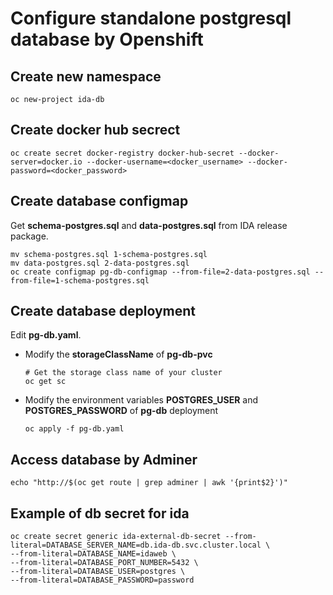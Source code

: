 # Configure standalone postgresql database by Openshift

## Create new namespace

```
oc new-project ida-db
```

## Create docker hub secrect

```
oc create secret docker-registry docker-hub-secret --docker-server=docker.io --docker-username=<docker_username> --docker-password=<docker_password>
```

## Create database configmap

Get **schema-postgres.sql** and **data-postgres.sql** from IDA release package.

```
mv schema-postgres.sql 1-schema-postgres.sql
mv data-postgres.sql 2-data-postgres.sql
oc create configmap pg-db-configmap --from-file=2-data-postgres.sql --from-file=1-schema-postgres.sql
```

## Create database deployment

Edit **pg-db.yaml**.
- Modify the **storageClassName** of **pg-db-pvc**
  ```
  # Get the storage class name of your cluster
  oc get sc
  ```
- Modify the environment variables **POSTGRES_USER** and **POSTGRES_PASSWORD** of **pg-db** deployment

  ```
  oc apply -f pg-db.yaml
  ```

## Access database by Adminer

```
echo "http://$(oc get route | grep adminer | awk '{print$2}')"
```

## Example of db secret for ida

```
oc create secret generic ida-external-db-secret --from-literal=DATABASE_SERVER_NAME=db.ida-db.svc.cluster.local \
--from-literal=DATABASE_NAME=idaweb \
--from-literal=DATABASE_PORT_NUMBER=5432 \
--from-literal=DATABASE_USER=postgres \
--from-literal=DATABASE_PASSWORD=password
```
